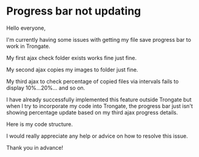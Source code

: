 # Progress bar not updating

Hello everyone,

I'm currently having some issues with getting my file save progress bar to work in Trongate.

My first ajax check folder exists works fine just fine.

My second ajax copies my images to folder just fine. 
 
My third ajax to check percentage of copied files via intervals fails to display 10%...20%... and so on.
  
I have already successfully implemented this feature outside Trongate but when I try to incorporate my code into Trongate, the progress bar just isn't showing percentage update based on my third ajax progress details. 

Here is my code structure.

I would really appreciate any help or advice on how to resolve this issue.

Thank you in advance!
